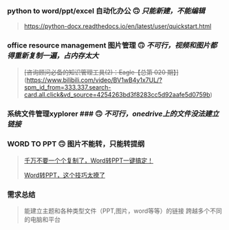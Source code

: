 ### python to word/ppt/excel 自动化办公 🙃 ***只能新建，不能编辑***
> https://python-docx.readthedocs.io/en/latest/user/quickstart.html

### office resource management 图片管理 🙃 ***不可行，视频和图片都得重新复制一遍，占内存太大***
> ~~[咨询顾问必备的知识管理工具(2)：Eagle【总第 020 期】]~~(https://www.bilibili.com/video/BV1wB4y1x7UL/?spm_id_from=333.337.search-card.all.click&vd_source=4254263bd3f8283cc5d92aafe5d0759b) 

### 系统文件管理xyplorer ### 🙃 ***不可行，onedrive上的文件没法建立链接***

### WORD TO PPT 🙃 图片不能转，只能转提纲
> [千万不要一个个复制了，Word转PPT一键搞定！](https://www.bilibili.com/video/BV15N4y137oA/?spm_id_from=333.337.search-card.all.click&vd_source=4254263bd3f8283cc5d92aafe5d0759b)
> 
> [Word转PPT，这个技巧太撩了](https://www.bilibili.com/video/BV1iL4y1L7Xn/?spm_id_from=333.788.recommend_more_video.5&vd_source=4254263bd3f8283cc5d92aafe5d0759b)

### 需求总结 ###
> 能建立主题和各种类型文件（PPT,图片，word等等）的链接
> 跨越多个不同的电脑和平台
